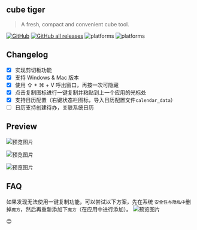 ## cube tiger

> A fresh, compact and convenient cube tool.

[![GitHub](https://img.shields.io/github/license/daejong123/cube-tiger?style=flat-square)](https://github.com/daejong123/cube-tiger/blob/master/LICENSE)
[![GitHub all releases](https://img.shields.io/github/downloads/daejong123/cube-tiger/total?style=flat-square)](https://github.com/daejong123/cube-tiger/releases)
![platforms](https://img.shields.io/badge/platforms-macOS-blue)
![platforms](https://img.shields.io/badge/platforms-windows-blue)

## Changelog

- [x] 实现剪切板功能
- [x] 支持 Windows & Mac 版本
- [x] 使用 ⇧ + ⌘ + V 呼出窗口，再按一次可隐藏
- [x] 点击复制图标进行一键复制并粘贴到上一个应用的光标处
- [x] 支持日历配置（右键状态栏图标，导入日历配置文件`calendar_data`）
- [ ] 日历支持创建待办，关联系统日历

## Preview

![预览图片](https://github.com/daejong123/cube-tiger/raw/master/images/1642905430383.png)

![预览图片](https://github.com/daejong123/cube-tiger/raw/master/images/1642905594962.png)

![预览图片](https://github.com/daejong123/cube-tiger/raw/master/images/1642905472942.png)

## FAQ

如果发现无法使用一键复制功能，可以尝试以下方案，先在系统 `安全性与隐私中`删掉`魔方`，然后再重新添加下`魔方`（在应用中进行添加）。
![预览图片](https://github.com/daejong123/cube-tiger/raw/master/images/20220505-112252.png)

😊
